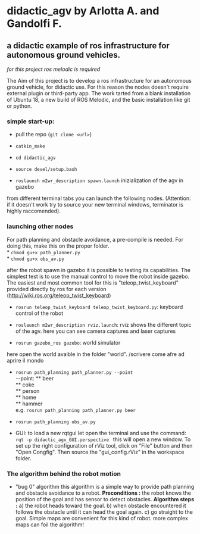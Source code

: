 # didactic_agv by Arlotta A. and Gandolfi F.
## a didactic example of ros infrastructure for autonomous ground vehicles.

*for this project ros melodic is required*

The Aim of this project is to develop a ros infrastructure for an autonomous ground vehicle, for didactic use. 
For this reason the nodes doesn't require external plugin or third-party app. The work tarted from a blank installation of Ubuntu 18, a new build of ROS Melodic, and the basic installation like git or python.

### simple start-up:

* pull the repo (```git clone <url>```)

* ```catkin_make```

* ```cd didactic_agv```

* ```source devel/setup.bash```

* ```roslaunch m2wr_description spawn.launch``` inizialization of the agv in gazebo

from different terminal tabs you can launch the following nodes. (Attention: if it doesn't work try to source your new terminal windows, terminator is highly raccomended).

### launching other nodes
For path planning and obstacle avoidance, a pre-compile is needed.
For doing this, make this on the proper folder. <br />
	* ```chmod gu+x path_planner.py``` <br />
	* ```chmod gu+x obs_av.py``` <br />

after the robot spawn in gazebo it is possible to testing its capabilities. The simplest test is to use the manual control to move the robot inside gazebo. The easiest and most common tool for this is "teleop_twist_keyboard" provided directly by ros for each version (http://wiki.ros.org/teleop_twist_keyboard)

* ```rosrun teleop_twist_keyboard teleop_twist_keyboard.py```: keyboard control of the robot

* ```roslaunch m2wr_description rviz.launch```: rviz shows the different topic of the agv. here you can see camera captures and laser captures 

* ```rosrun gazebo_ros gazebo```: world simulator

here open the world avaible in the folder "world".
/scrivere come afre ad aprire il mondo

* ```rosrun path_planning path_planner.py --point``` <br />
--point: 	** beer<br />
		** coke<br />
		** person<br />
		** home<br />
		** hammer<br />
e.g. ```rosrun path_planning path_planner.py beer ```		

* ```rosrun path_planning obs_av.py```

* GUI:
to load a new rqtgui let open the terminal and use the command: ```rqt -p didactic_agv_GUI.perspective ```
this will open a new window. To set up the right configuration of rViz tool, click on "File" button and then "Open Congfig". Then source the "gui_config.rViz" in the workspace folder.

### The algorithm behind the robot motion
* "bug 0" algorithm
this algorithm is a simple way to provide path planning and obstacle avoidance to a robot.
**Preconditions :** the robot knows the position of the goal and has sensor to detect obstacles.
**Algorithm steps :**  a) the robot heads toward the goal. b) when obstacle encountered it follows the obstacle until it can head the goal again. c) go straight to the goal.
Simple maps are convenient for this kind of robot. more complex maps can foil the algorithm!





